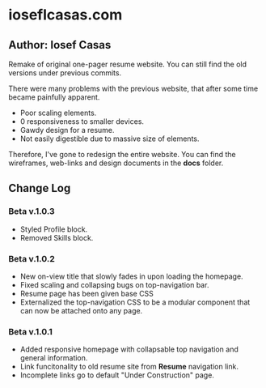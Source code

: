 # ioseflcasas.com

## Author: Iosef Casas

Remake of original one-pager resume website. You can still find the old versions under previous commits.

There were many problems with the previous website, that after some time became painfully apparent.
- Poor scaling elements.
- 0 responsiveness to smaller devices.
- Gawdy design for a resume.
- Not easily digestible due to massive size of elements.

Therefore, I've gone to redesign the entire website. You can find the wireframes, web-links and design documents in the **docs** folder.

## Change Log

### Beta v.1.0.3
- Styled Profile block.
- Removed Skills block.

### Beta v.1.0.2
- New on-view title that slowly fades in upon loading the homepage. 
- Fixed scaling and collapsing bugs on top-navigation bar. 
- Resume page has been given base CSS
- Externalized the top-navigation CSS to be a modular component that can now be attached onto any page.

### Beta v.1.0.1
- Added responsive homepage with collapsable top navigation and general information.
- Link funcitonality to old resume site from **Resume** navigation link.
- Incomplete links go to default "Under Construction" page.


